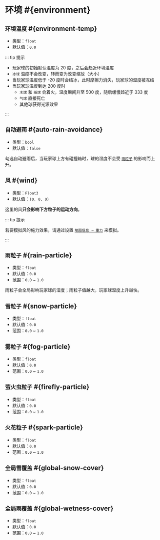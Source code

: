 # 环境 #{environment}

## `环境温度` #{environment-temp}

- 类型：`float`
- 默认值：`0.0`

::: tip 提示

- 玩家球的初始默认温度为 20 度，之后会趋近环境温度
- `冰球` 温度不会改变，转而变为改变缩放（大小）
- 当玩家球温度低于 -20 度时会结冰，此时摩擦力消失，玩家球的湿度被冻结
- 当玩家球温度到达 200 度时
  - `木球` 和 `纸球` 会着火，温度瞬间升至 500 度，随后缓慢趋近于 333 度
  - `气球` 直接死亡
  - 其他球获得光源效果

:::

## `自动避雨` #{auto-rain-avoidance}

- 类型：`bool`
- 默认值：`false`

勾选自动避雨后，当玩家球上方有碰撞箱时，球的湿度不会受 [`雨粒子`](#雨粒子) 的影响而上升。

## `风` #{wind}

- 类型：`Float3`
- 默认值：`(0, 0, 0)`

这里的风**只会影响下方粒子的运动方向**。

::: tip 提示

若要模拟风的施力效果，请通过设置 [`地图信息 → 重力`](../../start/release#重力) 来模拟。

:::

## `雨粒子` #{rain-particle}

- 类型：`float`
- 默认值：`0.0`
- 范围：`0.0` ~ `1.0`

雨粒子会全局影响玩家球的湿度；雨粒子值越大，玩家球湿度上升越快。

## `雪粒子` #{snow-particle}

- 类型：`float`
- 默认值：`0.0`
- 范围：`0.0` ~ `1.0`

## `雾粒子` #{fog-particle}

- 类型：`float`
- 默认值：`0.0`
- 范围：`0.0` ~ `1.0`

## `萤火虫粒子` #{firefly-particle}

- 类型：`float`
- 默认值：`0.0`
- 范围：`0.0` ~ `1.0`

## `火花粒子` #{spark-particle}

- 类型：`float`
- 默认值：`0.0`
- 范围：`0.0` ~ `1.0`

## `全局雪覆盖` #{global-snow-cover}

- 类型：`float`
- 默认值：`0.0`
- 范围：`0.0` ~ `1.0`

## `全局雨覆盖` #{global-wetness-cover}

- 类型：`float`
- 默认值：`0.0`
- 范围：`0.0` ~ `1.0`
